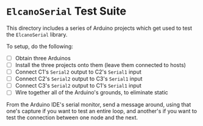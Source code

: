 `ElcanoSerial` Test Suite
=========================

This directory includes a series of Arduino projects which get used to test the
`ElcanoSerial` library.

To setup, do the following:

- [ ] Obtain three Arduinos
- [ ] Install the three projects onto them (leave them connected to hosts)
- [ ] Connect C1's `Serial2` output to C2's `Serial1` input
- [ ] Connect C2's `Serial2` output to C3's `Serial1` input
- [ ] Connect C3's `Serial2` output to C1's `Serial1` input
- [ ] Wire together all of the Arduino's grounds, to eliminate static

From the Arduino IDE's serial monitor, send a message around, using that one's
capture if you want to test an entire loop, and another's if you want to test
the connection between one node and the next.

